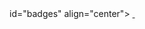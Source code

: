 <div> id="badges" align="center">
  <a href= "https://vk.com/the_gxxd_guy">
    <img src = "https://img.shields.io/badge/VK-blue?style=for-the-badge&logo=VK&logoColor=white" alt "VK Badge" />
  </a>

  <a href= "https://mail.google.com/mail/u/1/#inbox">
    <img src = "https://img.shields.io/badge/EMAIL-red?style=for-the-badge&logo=Gmail&logoColor=white" alt "Email Badge" />
  </a>
</div>
